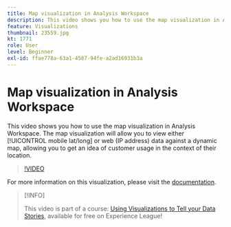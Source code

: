 ```yaml
---
title: Map visualization in Analysis Workspace
description: This video shows you how to use the map visualization in Analysis Workspace. The map visualization will allow you to view either mobile (lat/long) or web (IP address) data against a dynamic map, allowing you to get an idea of customer usage in the context of their location.
feature: Visualizations
thumbnail: 23559.jpg
kt: 1771
role: User
level: Beginner
exl-id: ffae778a-63a1-4587-94fe-a2ad16931b3a
---
```

# Map visualization in Analysis Workspace

This video shows you how to use the map visualization in Analysis Workspace. The map visualization will allow you to view either [!UICONTROL mobile lat/long] or web (IP address) data against a dynamic map, allowing you to get an idea of customer usage in the context of their location.

>[!VIDEO](https://video.tv.adobe.com/v/23559/?quality=12)

For more information on this visualization, please visit the [documentation](https://experienceleague.adobe.com/docs/analytics/analyze/analysis-workspace/visualizations/map-visualization.html?lang=en).

>[!INFO]
>
> This video is part of a course: [Using Visualizations to Tell your Data Stories](https://experienceleague.adobe.com/?recommended=Analytics-U-1-2021.1.visualizations), available for free on Experience League!
